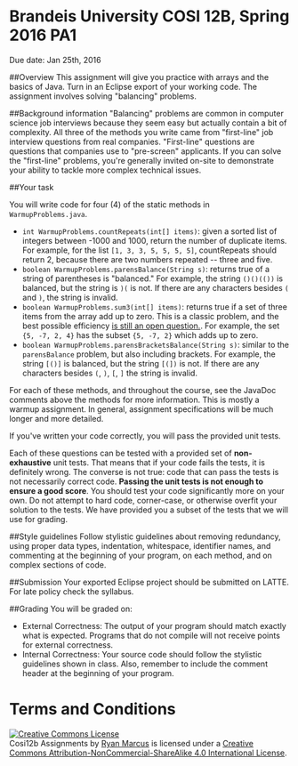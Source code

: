 # Brandeis University COSI 12B, Spring 2016 PA1

Due date: Jan 25th, 2016

##Overview
This assignment will give you practice with arrays and the basics of Java. Turn in an Eclipse export of your working code. The assignment involves solving "balancing" problems.

##Background information
"Balancing" problems are common in computer science job interviews because they seem easy but actually contain a bit of complexity. All three of the methods you write came from "first-line" job interview questions from real companies. "First-line" questions are questions that companies use to "pre-screen" applicants. If you can solve the "first-line" problems, you're generally invited on-site to demonstrate your ability to tackle more complex technical issues.

##Your task

You will write code for four (4) of the static methods in `WarmupProblems.java`.

  * `int WarmupProblems.countRepeats(int[] items)`: given a sorted list of integers between -1000 and 1000, return the number of duplicate items. For example, for the list `[1, 3, 3, 5, 5, 5, 5]`, countRepeats should return 2, because there are two numbers repeated -- three and five.
  * `boolean WarmupProblems.parensBalance(String s)`: returns true of a string of parentheses is "balanced." For example, the string `()()(())` is balanced, but the string is `)(` is not. If there are any characters besides `(` and `)`, the string is invalid.
  * `boolean WarmupProblems.sum3(int[] items)`: returns true if a set of three items from the array add up to zero. This is a classic problem, and the best possible efficiency [is still an open question.](https://en.wikipedia.org/wiki/3SUM). For example, the set `{5, -7, 2, 4}` has the subset `{5, -7, 2}` which adds up to zero.
  * `boolean WarmupProblems.parensBracketsBalance(String s)`: similar to the `parensBalance` problem, but also including brackets. For example, the string `[()]` is balanced, but the string `[(])` is not. If there are any characters besides `(`, `)`, `[`, `]` the string is invalid.


For each of these methods, and throughout the course, see the JavaDoc comments above the methods for more information. This is mostly a warmup assignment. In general, assignment specifications will be much longer and more detailed.

If you've written your code correctly, you will pass the provided unit tests.

Each of these questions can be tested with a provided set of **non-exhaustive** unit tests. That means that if your code fails the tests, it is definitely wrong. The converse is not true: code that can pass the tests is not necessarily correct code.  **Passing the unit tests is not enough to ensure a good score**. You should test your code significantly more on your own. Do not attempt to hard code, corner-case, or otherwise overfit your solution to the tests. We have provided you a subset of the tests that we will use for grading.




##Style guidelines
Follow stylistic guidelines about removing redundancy, using proper data types, indentation, whitespace, identifier names, and commenting at the beginning of your program, on each method, and on complex sections of code.


##Submission
Your exported Eclipse project should be submitted on LATTE. For late policy check the syllabus.

##Grading
You will be graded on:
  * External Correctness: The output of your program should match exactly what is expected. Programs that do not compile will not receive points for external correctness.
  * Internal Correctness:  Your source code should follow the stylistic guidelines shown in class. Also, remember to include the comment header at the beginning of your program.
  

# Terms and Conditions

<a rel="license" href="http://creativecommons.org/licenses/by-nc-sa/4.0/"><img alt="Creative Commons License" style="border-width:0" src="https://i.creativecommons.org/l/by-nc-sa/4.0/88x31.png" /></a><br /><span xmlns:dct="http://purl.org/dc/terms/" property="dct:title">Cosi12b Assignments</span> by <a xmlns:cc="http://creativecommons.org/ns#" href="http://rmarcus.info" property="cc:attributionName" rel="cc:attributionURL">Ryan Marcus</a> is licensed under a <a rel="license" href="http://creativecommons.org/licenses/by-nc-sa/4.0/">Creative Commons Attribution-NonCommercial-ShareAlike 4.0 International License</a>.
